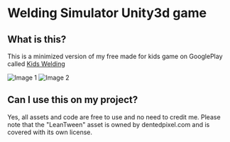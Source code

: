 # Welding Simulator Unity3d game

## What is this?
This is a minimized version of my free made for kids game on GooglePlay called [Kids Welding](https://play.google.com/store/apps/details?id=com.sbm.KidsWelding)

![Image 1](https://play-lh.googleusercontent.com/8GyZf_VMdZFYVcFV3TR-wH_rORgABWY0aXQ7R4hftDkcJM_DX9vgLUnYJGWD3_lUjrU=w1052-h592-rw)
![Image 2](https://play-lh.googleusercontent.com/aKkD-_xyACWy1m4JobvwjaQu_RFNKQbws6mtmumjPHb3b1o_DhjK2pJNzDkiFIWGjQ=w1052-h592-rw)

## Can I use this on my project?
Yes, all assets and code are free to use and no need to credit me.
Please note that the "LeanTween" asset is owned by dentedpixel.com and is covered with its own license.

